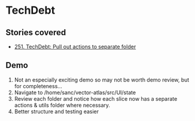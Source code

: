 # TechDebt

## Stories covered
- [251. TechDebt: Pull out actions to separate folder](https://github.com/icipe-official/vectoratlas-software-code/issues/251)

## Demo
1. Not an especially exciting demo so may not be worth demo review, but for completeness...
1. Navigate to /home/sanc/vector-atlas/src/UI/state
1. Review each folder and notice how each slice now has a separate actions & utils folder where necessary.
1. Better structure and testing easier
